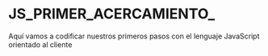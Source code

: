 # JS_PRIMER_ACERCAMIENTO_
Aquí vamos a codificar nuestros primeros pasos con el lenguaje JavaScript orientado al cliente
